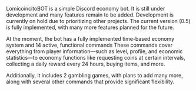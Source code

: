 LomicoincitoBOT is a simple Discord economy bot. It is still under development and many features remain to be
added. Development is currently on hold due to prioritizing other projects. The current version (0.5) is fully
implemented, with many more features planned for the future.

At the moment, the bot has a fully implemented time-based economy system and 14 active, functional commands
These commands cover everything from player information—such as level, profile, and economic statistics—to
economy functions like requesting coins at certain intervals, collecting a daily reward every 24 hours, buying
items, and more.

Additionally, it includes 2 gambling games, with plans to add many more, along with several other commands that
provide significant flexibility.
